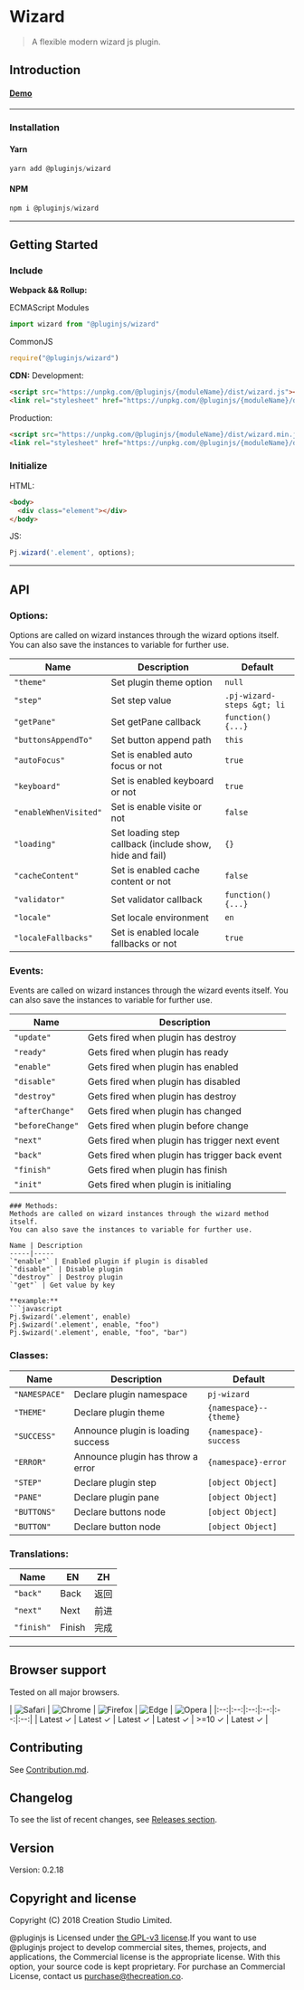 # Wizard
> A flexible modern wizard js plugin.
## Introduction

#### [Demo]()
---
### Installation

#### Yarn
```javascript
yarn add @pluginjs/wizard
```
#### NPM
```javascript
npm i @pluginjs/wizard
```
---

## Getting Started
### Include
**Webpack && Rollup:**

ECMAScript Modules
```javascript
import wizard from "@pluginjs/wizard"
```

CommonJS
```javascript
require("@pluginjs/wizard")
```

**CDN:**
Development:
```html
<script src="https://unpkg.com/@pluginjs/{moduleName}/dist/wizard.js"></script>
<link rel="stylesheet" href="https://unpkg.com/@pluginjs/{moduleName}/dist/wizard.css">
```
Production:
```html
<script src="https://unpkg.com/@pluginjs/{moduleName}/dist/wizard.min.js"></script>
<link rel="stylesheet" href="https://unpkg.com/@pluginjs/{moduleName}/dist/wizard.min.css">
```

### Initialize
HTML:
```html
<body>
  <div class="element"></div>
</body>
```
JS:
```javascript
Pj.wizard('.element', options);
```
---
## API

### Options:
Options are called on wizard instances through the wizard options itself.
You can also save the instances to variable for further use.

Name | Description | Default
-----|--------------|-----
`"theme"` | Set plugin theme option | `null`
`"step"` | Set step value | `.pj-wizard-steps &gt; li`
`"getPane"` | Set getPane callback | `function() {...}`
`"buttonsAppendTo"` | Set button append path | `this`
`"autoFocus"` | Set is enabled auto focus or not | `true`
`"keyboard"` | Set is enabled keyboard or not | `true`
`"enableWhenVisited"` | Set is enable visite or not | `false`
`"loading"` | Set loading step callback (include show, hide and fail) | `{}`
`"cacheContent"` | Set is enabled cache content or not | `false`
`"validator"` | Set validator callback | `function() {...}`
`"locale"` | Set locale environment | `en`
`"localeFallbacks"` | Set is enabled locale fallbacks or not | `true`

### Events:
Events are called on wizard instances through the wizard events itself.
You can also save the instances to variable for further use.

Name | Description
-----|-----
`"update"` | Gets fired when plugin has destroy
`"ready"` | Gets fired when plugin has ready
`"enable"` | Gets fired when plugin has enabled
`"disable"` | Gets fired when plugin has disabled
`"destroy"` | Gets fired when plugin has destroy
`"afterChange"` | Gets fired when plugin has changed
`"beforeChange"` | Gets fired when plugin before change
`"next"` | Gets fired when plugin has trigger next event
`"back"` | Gets fired when plugin has trigger back event
`"finish"` | Gets fired when plugin has finish
`"init"` | Gets fired when plugin is initialing

```
### Methods:
Methods are called on wizard instances through the wizard method itself.
You can also save the instances to variable for further use.

Name | Description
-----|-----
`"enable"` | Enabled plugin if plugin is disabled
`"disable"` | Disable plugin
`"destroy"` | Destroy plugin
`"get"` | Get value by key

**example:**
```javascript
Pj.$wizard('.element', enable)
Pj.$wizard('.element', enable, "foo")
Pj.$wizard('.element', enable, "foo", "bar")
```

### Classes:
Name | Description | Default
-----|------|------
`"NAMESPACE"` | Declare plugin namespace | `pj-wizard`
`"THEME"` | Declare plugin theme | `{namespace}--{theme}`
`"SUCCESS"` | Announce plugin is loading success | `{namespace}-success`
`"ERROR"` | Announce plugin has throw a error | `{namespace}-error`
`"STEP"` | Declare plugin step | `[object Object]`
`"PANE"` | Declare plugin pane | `[object Object]`
`"BUTTONS"` | Declare buttons node | `[object Object]`
`"BUTTON"` | Declare button node | `[object Object]`


### Translations:
Name | EN | ZH
-----|------|-------
`"back"` | Back | 返回
`"next"` | Next | 前进
`"finish"` | Finish | 完成


---

## Browser support

Tested on all major browsers.

| <img src="https://raw.githubusercontent.com/alrra/browser-logos/master/src/safari/safari_32x32.png" alt="Safari"> | <img src="https://raw.githubusercontent.com/alrra/browser-logos/master/src/chrome/chrome_32x32.png" alt="Chrome"> | <img src="https://raw.githubusercontent.com/alrra/browser-logos/master/src/firefox/firefox_32x32.png" alt="Firefox"> | <img src="https://raw.githubusercontent.com/alrra/browser-logos/master/src/edge/edge_32x32.png" alt="Edge"> | <img src="https://raw.githubusercontent.com/alrra/browser-logos/master/src/opera/opera_32x32.png" alt="Opera"> |
|:--:|:--:|:--:|:--:|:--:|:--:|
| Latest ✓ | Latest ✓ | Latest ✓ | Latest ✓ | >=10 ✓ | Latest ✓ |

## Contributing
See [Contribution.md](Contribution.md).

## Changelog
To see the list of recent changes, see [Releases section](https://github.com/plugin/plugin.js/releases).

## Version
Version: 0.2.18

## Copyright and license
Copyright (C) 2018 Creation Studio Limited.

@pluginjs is Licensed under [the GPL-v3 license](LICENSE).If you want to use @pluginjs project to develop commercial sites, themes, projects, and applications, the Commercial license is the appropriate license. With this option, your source code is kept proprietary. For purchase an Commercial License, contact us purchase@thecreation.co.